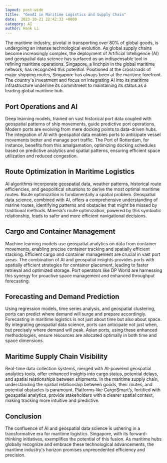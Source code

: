 ```yaml
---
layout: post-wide
title:  "GeoAI in Maritime Logistics and Supply Chain"
date:  2023-10-21 22:42:32 +0800
category: AI 
author: Hank Li
---
```


The maritime industry, pivotal in transporting over 80% of global goods, is undergoing an intense technological evolution. As global supply chains become increasingly complex, the deployment of Artificial Intelligence (AI) and geospatial data science has surfaced as an indispensable tool in refining maritime operations. Singapore, a linchpin in the global maritime network, has recognized this potential. Positioned at the crossroads of major shipping routes, Singapore has always been at the maritime forefront. The country's investment and focus on integrating AI into its maritime infrastructure underline its commitment to maintaining its status as a leading global maritime hub.

## Port Operations and AI  
Deep learning models, trained on vast historical port data coupled with geospatial patterns of ship movements, guide predictive port operations.  Modern ports are evolving from mere docking points to data-driven hubs. The integration of AI with geospatial data enables ports to anticipate vessel movements better and manage port traffic. The Port of Rotterdam, for instance, benefits from this amalgamation, optimizing docking schedules based on predictive analytics and spatial patterns, ensuring efficient space utilization and reduced congestion.  

## Route Optimization in Maritime Logistics  
AI algorithms incorporate geospatial data, weather patterns, historical route efficiencies, and geopolitical situations to derive the most optimal maritime routes.  Route optimization is fundamentally a spatial problem. Geospatial data science, combined with AI, offers a comprehensive understanding of marine routes, identifying patterns and obstacles that might be missed by traditional methods. Maersk’s route optimization, powered by this symbiotic relationship, leads to safer and more efficient navigational decisions.  

## Cargo and Container Management  
Machine learning models use geospatial analytics on data from container movements, enabling precise container tracking and spatially efficient stacking.  Efficient cargo and container management are crucial in vast port areas. The combination of AI and geospatial insights provides ports with spatially efficient strategies for container placement, leading to faster retrieval and optimized storage. Port operators like DP World are harnessing this synergy for proactive space management and enhanced throughput forecasting.  

## Forecasting and Demand Prediction  
Using regression models, time series analysis, and geospatial clustering, ports can predict where demand will surge and prepare accordingly.  Forecasting in maritime logistics is not just about time but also about space. By integrating geospatial data science, ports can anticipate not just when, but precisely where demand will peak. Asian ports, using these enhanced methodologies, ensure resources are allocated optimally in both time and space dimensions.  

## Maritime Supply Chain Visibility  
Real-time data collection systems, merged with AI-powered geospatial analytics tools, offer enhanced insights into cargo status, potential delays, and spatial relationships between shipments.  In the maritime supply chain, understanding the spatial relationship between goods, their routes, and potential obstacles is paramount. Platforms like CargoSmart’s, fortified with geospatial analytics, provide stakeholders with a clearer spatial context, making tracking more intuitive and predictive.  

## Conclusion 
The confluence of AI and geospatial data science is ushering in a transformative era for maritime logistics. Singapore, with its forward-thinking initiatives, exemplifies the potential of this fusion. As maritime hubs globally recognize and embrace these technological advancements, the maritime industry's horizon promises unprecedented efficiency and precision.
